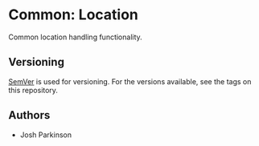 # Common: Location

Common location handling functionality.

## Versioning

[SemVer](http://semver.org/) is used for versioning. For the versions available, see the tags on this repository. 

## Authors

* Josh Parkinson